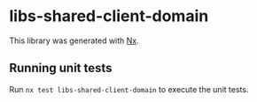 # libs-shared-client-domain

This library was generated with [Nx](https://nx.dev).

## Running unit tests

Run `nx test libs-shared-client-domain` to execute the unit tests.
